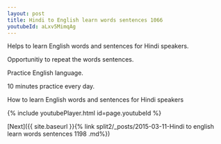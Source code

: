 ```yaml
---
layout: post
title: Hindi to English learn words sentences 1066 
youtubeId: aLxv5MimqAg
---
```

 
 
Helps to learn English words and sentences for Hindi speakers.

Opportunitiy to repeat the words sentences. 

Practice English language. 
 
10 minutes practice every day. 
 
How to learn English words and sentences for Hindi speakers 
 
{% include youtubePlayer.html id=page.youtubeId %}
 
 
[Next]({{ site.baseurl }}{% link  split2/_posts/2015-03-11-Hindi to english learn words sentences 1198 .md%})
 
